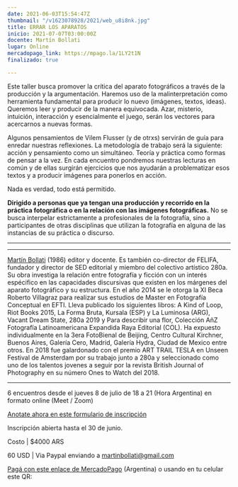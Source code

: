 ```yaml
---
date: 2021-06-03T15:54:47Z
thumbnail: "/v1623078928/2021/web_u8i8nk.jpg"
title: ERRAR LOS APARATOS
inicio: 2021-07-07T03:00:00Z
docente: Martín Bollati
lugar: Online
mercadopago_link: https://mpago.la/1LY2t1N
finalizado: true

---
```

Este taller busca promover la crítica del aparato fotográficos a través de la producción y la argumentación. Haremos uso de la malinterpretación como herramienta fundamental para producir lo nuevo (imágenes, textos, ideas). Queremos leer y producir de la manera equivocada. Azar, misterio, intuición, interacción y esencialmente el juego, serán los vectores para acercarnos a nuevas formas.

Algunos pensamientos de Vilem Flusser (y de otrxs) servirán de guía para enredar nuestras reflexiones. La metodología de trabajo será la siguiente: acción y pensamiento como un simultáneo. Teoría y práctica como formas de pensar a la vez. En cada encuentro pondremos nuestras lecturas en común y de ellas surgirán ejercicios que nos ayudarán a problematizar esos textos y a producir imágenes para ponerlos en acción.

Nada es verdad, todo está permitido.

**Dirigido a personas que ya tengan una producción y recorrido en la práctica fotográfica o en la relación con las imágenes fotográficas.** No se busca interpelar estrictamente a profesionales de la fotografía, sino a participantes de otras disciplinas que utilizan la fotografía en alguna de las instancias de su práctica o discurso.

***

***

[Martín Bollati](https://martinbollati.com/HOME) (1986) editor y docente. Es también co-director de FELIFA, fundador y director de SED editorial y miembro del colectivo artístico 280a. Su obra investiga la relación entre fotografía y ficción con un interés espécifico en las capacidades discursivas que existen en los márgenes del aparato fotográfico y su estructura. En el año 2014 se le otorga la XI Beca Roberto Villagraz para realizar sus estudios de Master en Fotografía Conceptual en EFTI. Lleva publicado los siguientes libros: A Kind of Loop, Riot Books 2015, La Forma Bruta, Kursala (ESP) y La Luminosa (ARG), Vacant Dream State, 280a 2019 y Para describir una flor, Colección AñZ Fotografía Latinoamericana Expandida Raya Editorial (COL). Ha expuesto individualmente en la 3era FotoBienal de Beijing, Centro Cultural Kirchner, Buenos Aires, Galería Cero, Madrid, Galería Hydra, Ciudad de Mexico entre otros. En 2018 fue galardonado con el premio ART TRAIL TESLA en Unseen Festival de Amsterdam por su trabajo junto a 280a y seleccionado como uno de los talentos jovenes a seguir por la revista British Journal of Photography en su número Ones to Watch del 2018.

***

6 encuentros desde el jueves 8 de julio de 18 a 21 (Hora Argentina) en formato online (Meet / Zoom)

[Anotate ahora en este formulario de inscripción](https://docs.google.com/forms/d/1-aSAmmPXyzh7uCDCMXODoCAETk3JlY9K4Aq29dxTV90/edit "Anotate ahora en este formulario de inscripción")

Inscripción abierta hasta el 30 de junio.

Costo | $4000 ARS 

60 USD | Via Paypal enviando a martinbollati@gmail.com

[Pagá con este enlace de MercadoPago](https://mpago.la/1LY2t1N) (Argentina) o usando en tu celular este QR: